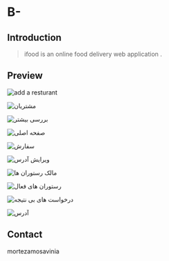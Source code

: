 # B-
## Introduction

> ifood is an online food delivery web application .

## Preview

![add a resturant](/markdown/1.png)

![ مشتریان](/markdown/2.png)

![ بررسی بیشتر](/markdown/3.png)

![صفحه اصلی](/markdown/4.png)

![سفارش  ](/markdown/5.png)

![ویرایش آدرس](/markdown/6.png)

![مالک رستوران ها](/markdown/7.png)

![رستوران های فعال](/markdown/8.png)

![درخواست های بی نتیجه](/markdown/9.png)

![آدرس](/markdown/10.png)

## Contact

mortezamosavinia
